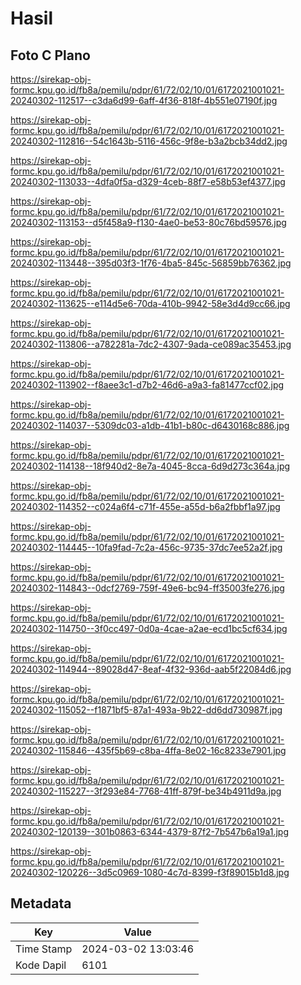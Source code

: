 # Hasil

## Foto C Plano

https://sirekap-obj-formc.kpu.go.id/fb8a/pemilu/pdpr/61/72/02/10/01/6172021001021-20240302-112517--c3da6d99-6aff-4f36-818f-4b551e07190f.jpg

https://sirekap-obj-formc.kpu.go.id/fb8a/pemilu/pdpr/61/72/02/10/01/6172021001021-20240302-112816--54c1643b-5116-456c-9f8e-b3a2bcb34dd2.jpg

https://sirekap-obj-formc.kpu.go.id/fb8a/pemilu/pdpr/61/72/02/10/01/6172021001021-20240302-113033--4dfa0f5a-d329-4ceb-88f7-e58b53ef4377.jpg

https://sirekap-obj-formc.kpu.go.id/fb8a/pemilu/pdpr/61/72/02/10/01/6172021001021-20240302-113153--d5f458a9-f130-4ae0-be53-80c76bd59576.jpg

https://sirekap-obj-formc.kpu.go.id/fb8a/pemilu/pdpr/61/72/02/10/01/6172021001021-20240302-113448--395d03f3-1f76-4ba5-845c-56859bb76362.jpg

https://sirekap-obj-formc.kpu.go.id/fb8a/pemilu/pdpr/61/72/02/10/01/6172021001021-20240302-113625--e114d5e6-70da-410b-9942-58e3d4d9cc66.jpg

https://sirekap-obj-formc.kpu.go.id/fb8a/pemilu/pdpr/61/72/02/10/01/6172021001021-20240302-113806--a782281a-7dc2-4307-9ada-ce089ac35453.jpg

https://sirekap-obj-formc.kpu.go.id/fb8a/pemilu/pdpr/61/72/02/10/01/6172021001021-20240302-113902--f8aee3c1-d7b2-46d6-a9a3-fa81477ccf02.jpg

https://sirekap-obj-formc.kpu.go.id/fb8a/pemilu/pdpr/61/72/02/10/01/6172021001021-20240302-114037--5309dc03-a1db-41b1-b80c-d6430168c886.jpg

https://sirekap-obj-formc.kpu.go.id/fb8a/pemilu/pdpr/61/72/02/10/01/6172021001021-20240302-114138--18f940d2-8e7a-4045-8cca-6d9d273c364a.jpg

https://sirekap-obj-formc.kpu.go.id/fb8a/pemilu/pdpr/61/72/02/10/01/6172021001021-20240302-114352--c024a6f4-c71f-455e-a55d-b6a2fbbf1a97.jpg

https://sirekap-obj-formc.kpu.go.id/fb8a/pemilu/pdpr/61/72/02/10/01/6172021001021-20240302-114445--10fa9fad-7c2a-456c-9735-37dc7ee52a2f.jpg

https://sirekap-obj-formc.kpu.go.id/fb8a/pemilu/pdpr/61/72/02/10/01/6172021001021-20240302-114843--0dcf2769-759f-49e6-bc94-ff35003fe276.jpg

https://sirekap-obj-formc.kpu.go.id/fb8a/pemilu/pdpr/61/72/02/10/01/6172021001021-20240302-114750--3f0cc497-0d0a-4cae-a2ae-ecd1bc5cf634.jpg

https://sirekap-obj-formc.kpu.go.id/fb8a/pemilu/pdpr/61/72/02/10/01/6172021001021-20240302-114944--89028d47-8eaf-4f32-936d-aab5f22084d6.jpg

https://sirekap-obj-formc.kpu.go.id/fb8a/pemilu/pdpr/61/72/02/10/01/6172021001021-20240302-115052--f1871bf5-87a1-493a-9b22-dd6dd730987f.jpg

https://sirekap-obj-formc.kpu.go.id/fb8a/pemilu/pdpr/61/72/02/10/01/6172021001021-20240302-115846--435f5b69-c8ba-4ffa-8e02-16c8233e7901.jpg

https://sirekap-obj-formc.kpu.go.id/fb8a/pemilu/pdpr/61/72/02/10/01/6172021001021-20240302-115227--3f293e84-7768-41ff-879f-be34b4911d9a.jpg

https://sirekap-obj-formc.kpu.go.id/fb8a/pemilu/pdpr/61/72/02/10/01/6172021001021-20240302-120139--301b0863-6344-4379-87f2-7b547b6a19a1.jpg

https://sirekap-obj-formc.kpu.go.id/fb8a/pemilu/pdpr/61/72/02/10/01/6172021001021-20240302-120226--3d5c0969-1080-4c7d-8399-f3f89015b1d8.jpg


## Metadata

| Key        | Value               |
| ---------- | ------------------- |
| Time Stamp | 2024-03-02 13:03:46 |
| Kode Dapil | 6101                |



